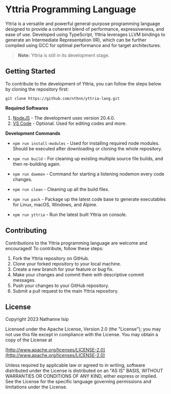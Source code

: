 # Yttria Programming Language

Yttria is a versatile and powerful general-purpose programming language designed to provide a coherent blend of performance, expressiveness, and ease of use. Developed using TypeScript, Yttria leverages LLVM bindings to generate an Intermediate Representation (IR), which can be further compiled using GCC for optimal performance and for target architectures.

> **Note:** Yttria is still in its development stage.

## Getting Started

To contribute to the development of Yttria, you can follow the steps below by cloning the repository first:

```git
git clone https://github.com/nthnn/yttria-lang.git
```

**Required Softwares**

1. [NodeJS](https://nodejs.org/en) - The development uses version 20.4.0.
2. [VS Code](https://code.visualstudio.com/) - Optional. Used for editing codes and more.

**Development Commands**

- `npm run install-modules` - Used for installing required node modules. Should be executed after downloading or cloning the whole repository.

- `npm run build` - For cleaning up existing multiple source file builds, and then re-building again.

- `npm run daemon` - Command for starting a listening nodemon every code changes.

- `npm run clean` - Cleaning up all the build files.

- `npm run pack` - Package up the latest code base to generate executables for Linux, macOS, Windows, and Alpine.

- `npm run yttria` - Run the latest built Yttria on console.

## Contributing

Contributions to the Yttria programming language are welcome and encouraged! To contribute, follow these steps:

1. Fork the Yttria repository on GitHub.
2. Clone your forked repository to your local machine.
3. Create a new branch for your feature or bug fix.
4. Make your changes and commit them with descriptive commit messages.
5. Push your changes to your GitHub repository.
6. Submit a pull request to the main Yttria repository.

## License

Copyright 2023 Nathanne Isip

Licensed under the Apache License, Version 2.0 (the "License");
you may not use this file except in compliance with the License.
You may obtain a copy of the License at

[http://www.apache.org/licenses/LICENSE-2.0](http://www.apache.org/licenses/LICENSE-2.0)

Unless required by applicable law or agreed to in writing, software
distributed under the License is distributed on an "AS IS" BASIS,
WITHOUT WARRANTIES OR CONDITIONS OF ANY KIND, either express or implied.
See the License for the specific language governing permissions and
limitations under the License.